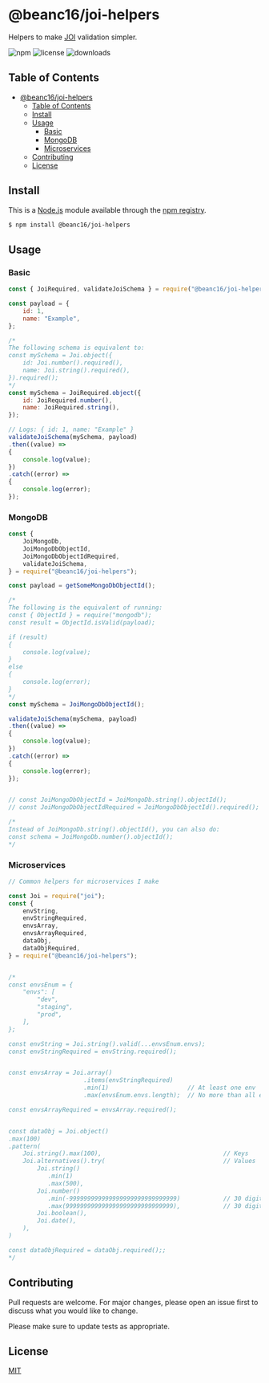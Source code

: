 # @beanc16/joi-helpers

Helpers to make [JOI](https://www.npmjs.com/package/joi) validation simpler.

<!-- Badges -->
![npm][npm-version]
![license][npm-license]
![downloads][npm-downloads]



## Table of Contents
- [@beanc16/joi-helpers](#beanc16joi-helpers)
  - [Table of Contents](#table-of-contents)
  - [Install](#install)
  - [Usage](#usage)
    - [Basic](#basic)
    - [MongoDB](#mongodb)
    - [Microservices](#microservices)
  - [Contributing](#contributing)
  - [License](#license)


## Install
This is a [Node.js](https://nodejs.org/en/) module available through the [npm registry](https://www.npmjs.com/).

```bash
$ npm install @beanc16/joi-helpers
```



## Usage

### Basic
```js
const { JoiRequired, validateJoiSchema } = require("@beanc16/joi-helpers");

const payload = {
    id: 1,
    name: "Example",
};

/*
The following schema is equivalent to:
const mySchema = Joi.object({
    id: Joi.number().required(),
    name: Joi.string().required(),
}).required();
*/
const mySchema = JoiRequired.object({
    id: JoiRequired.number(),
    name: JoiRequired.string(),
});

// Logs: { id: 1, name: "Example" }
validateJoiSchema(mySchema, payload)
.then((value) =>
{
    console.log(value);
})
.catch((error) =>
{
    console.log(error);
});
```


### MongoDB
```js
const {
    JoiMongoDb,
    JoiMongoDbObjectId,
    JoiMongoDbObjectIdRequired,
    validateJoiSchema,
} = require("@beanc16/joi-helpers");

const payload = getSomeMongoDbObjectId();

/*
The following is the equivalent of running:
const { ObjectId } = require("mongodb");
const result = ObjectId.isValid(payload);

if (result)
{
    console.log(value);
}
else
{
    console.log(error);
}
*/
const mySchema = JoiMongoDbObjectId();

validateJoiSchema(mySchema, payload)
.then((value) =>
{
    console.log(value);
})
.catch((error) =>
{
    console.log(error);
});


// const JoiMongoDbObjectId = JoiMongoDb.string().objectId();
// const JoiMongoDbObjectIdRequired = JoiMongoDbObjectId().required();

/*
Instead of JoiMongoDb.string().objectId(), you can also do:
const schema = JoiMongoDb.number().objectId();
*/
```


### Microservices
```js
// Common helpers for microservices I make

const Joi = require("joi");
const {
    envString,
    envStringRequired,
    envsArray,
    envsArrayRequired,
    dataObj,
    dataObjRequired,
} = require("@beanc16/joi-helpers");


/*
const envsEnum = {
    "envs": [
        "dev",
        "staging",
        "prod",
    ],
};

const envString = Joi.string().valid(...envsEnum.envs);
const envStringRequired = envString.required();


const envsArray = Joi.array()
                     .items(envStringRequired)
                     .min(1)                      // At least one env
                     .max(envsEnum.envs.length);  // No more than all envs

const envsArrayRequired = envsArray.required();


const dataObj = Joi.object()
.max(100)
.pattern(
    Joi.string().max(100),                                  // Keys
    Joi.alternatives().try(                                 // Values
        Joi.string()
           .min(1)
           .max(500),
        Joi.number()
           .min(-999999999999999999999999999999)            // 30 digit
           .max(999999999999999999999999999999),            // 30 digit
        Joi.boolean(),
        Joi.date(),
    ),
)

const dataObjRequired = dataObj.required();;
*/
```



## Contributing
Pull requests are welcome. For major changes, please open an issue first to discuss what you would like to change.

Please make sure to update tests as appropriate.



## License
[MIT](https://choosealicense.com/licenses/mit/)



<!-- Shield URLs -->
[npm-version]: https://img.shields.io/npm/v/@beanc16/joi-helpers
[npm-license]: https://img.shields.io/npm/l/@beanc16/joi-helpers
[npm-downloads]: https://img.shields.io/npm/dm/@beanc16/joi-helpers